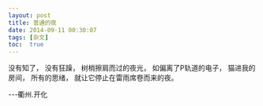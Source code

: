 ```yaml
---
layout: post
title: 普通的夜
date: 2014-09-11 00:30:07
tags: [杂文]
toc:  true
---
```


没有知了，
没有狂躁，
树梢擦肩而过的夜光，
如偏离了P轨道的电子，
猫进我的房间，
所有的思绪，
就让它停止在雷雨席卷而来的夜。

---衢州.开化
